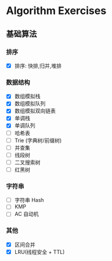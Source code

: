 # Algorithm Exercises

## 基础算法

### 排序
- [x] 排序: 快排,归并,堆排

### 数据结构
- [x] 数组模拟栈
- [x] 数组模拟队列
- [x] 数组模拟双向链表
- [x] 单调栈
- [x] 单调队列
- [ ] 哈希表
- [ ] Trie (字典树/前缀树)
- [ ] 并查集
- [ ] 线段树
- [ ] 二叉搜索树
- [ ] 红黑树

### 字符串
- [ ] 字符串 Hash
- [ ] KMP
- [ ] AC 自动机

### 其他
- [x] 区间合并
- [x] LRU(线程安全 + TTL)